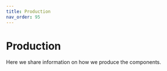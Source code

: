 ```yaml
---
title: Production
nav_order: 95
---
```


# Production

Here we share information on how we produce the components.